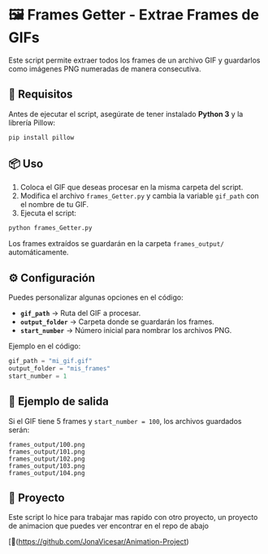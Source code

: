 # 🖼️ Frames Getter - Extrae Frames de GIFs

Este script permite extraer todos los frames de un archivo GIF y guardarlos como imágenes PNG numeradas de manera consecutiva.

## 🚀 Requisitos

Antes de ejecutar el script, asegúrate de tener instalado **Python 3** y la librería Pillow:

```sh
pip install pillow
```

## 📦 Uso

1. Coloca el GIF que deseas procesar en la misma carpeta del script.
2. Modifica el archivo `frames_Getter.py` y cambia la variable `gif_path` con el nombre de tu GIF.
3. Ejecuta el script:

```sh
python frames_Getter.py
```

Los frames extraídos se guardarán en la carpeta `frames_output/` automáticamente.

## ⚙️ Configuración

Puedes personalizar algunas opciones en el código:

- **`gif_path`** → Ruta del GIF a procesar.
- **`output_folder`** → Carpeta donde se guardarán los frames.
- **`start_number`** → Número inicial para nombrar los archivos PNG.

Ejemplo en el código:

```python
gif_path = "mi_gif.gif"
output_folder = "mis_frames"
start_number = 1
```

## 📌 Ejemplo de salida

Si el GIF tiene 5 frames y `start_number = 100`, los archivos guardados serán:

```
frames_output/100.png
frames_output/101.png
frames_output/102.png
frames_output/103.png
frames_output/104.png
```
## 🔗 Proyecto

Este script lo hice para trabajar mas rapido con otro proyecto, un proyecto de animacion que puedes ver encontrar en el repo de abajo

[🚀(https://github.com/JonaVicesar/Animation-Project)

